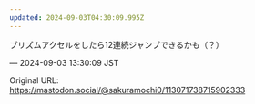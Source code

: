 ```yaml
---
updated: 2024-09-03T04:30:09.995Z
---
```


<p>プリズムアクセルをしたら12連続ジャンプできるかも（？）</p>

&mdash; 2024-09-03 13:30:09 JST

Original URL: https://mastodon.social/@sakuramochi0/113071738715902333

